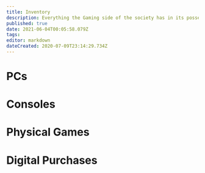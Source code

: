 ```yaml
---
title: Inventory
description: Everything the Gaming side of the society has in its possession
published: true
date: 2021-06-04T00:05:58.079Z
tags: 
editor: markdown
dateCreated: 2020-07-09T23:14:29.734Z
---
```


# PCs

# Consoles


# Physical Games

# Digital Purchases
